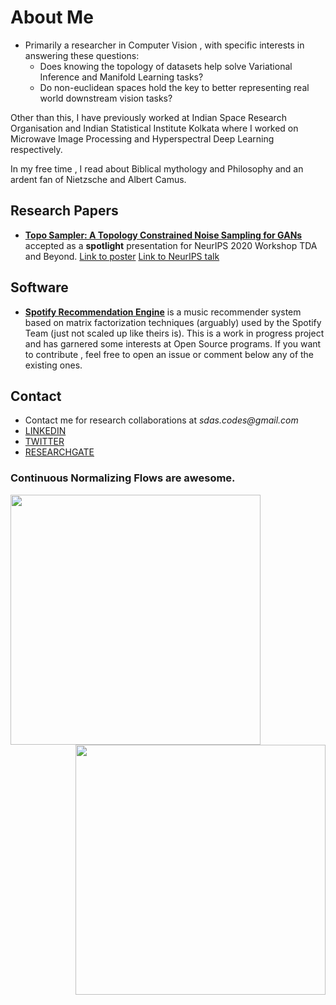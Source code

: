 # About Me
- Primarily a researcher in Computer Vision , with specific interests in answering these questions:
    - Does knowing the topology of datasets help solve Variational Inference and Manifold Learning tasks?
    - Do non-euclidean spaces hold the key to better representing real world downstream vision tasks?

Other than this, I have previously worked at Indian Space Research Organisation and Indian Statistical Institute Kolkata where I worked on Microwave Image Processing and Hyperspectral Deep Learning respectively.

In my free time , I read about Biblical mythology and Philosophy and an ardent fan of Nietzsche and Albert Camus.

## Research Papers
- **[Topo Sampler: A Topology Constrained Noise Sampling for GANs](https://openreview.net/forum?id=OTxZfmVFlTO)** accepted as a **spotlight** presentation for NeurIPS 2020 Workshop TDA and Beyond. [Link to poster](https://openreview.net/attachment?id=OTxZfmVFlTO&name=Poster) [Link to NeurIPS talk](https://slideslive.com/38941572/topo-sampler-a-topology-constrained-noise-sampling-for-gans)
## Software
- **[Spotify Recommendation Engine](https://github.com/ucalyptus/Spotify-Recommendation-Engine)** is a music recommender system based on matrix factorization techniques (arguably) used by the Spotify Team (just not scaled up like theirs is). This is a work in progress project and has garnered some interests at Open Source programs. If you want to contribute , feel free to open an issue or comment below any of the existing ones.

## Contact
- Contact me for research collaborations at _sdas.codes@gmail.com_
- [LINKEDIN](https://www.linkedin.com/in/ucalyptus/)
- [TWITTER](https://twitter.com/sayantandas_)
- [RESEARCHGATE](https://www.researchgate.net/profile/Sayantan_Das22)

### Continuous Normalizing Flows are awesome. 
<div id="candy"><img src="https://github.com/ucalyptus/ucalyptus/blob/master/traj.gif?raw=true" width="400px" align="left"/><img src="https://github.com/ucalyptus/ucalyptus/blob/master/omaa.png?raw=true" width="400px" align="right"/></div>

